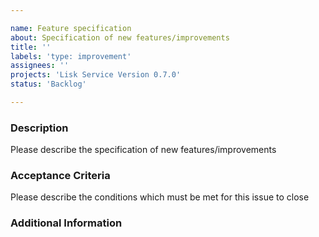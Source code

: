```yaml
---

name: Feature specification
about: Specification of new features/improvements
title: ''
labels: 'type: improvement'
assignees: ''
projects: 'Lisk Service Version 0.7.0'
status: 'Backlog'

---
```


### Description

Please describe the specification of new features/improvements

### Acceptance Criteria

Please describe the conditions which must be met for this issue to close

### Additional Information

